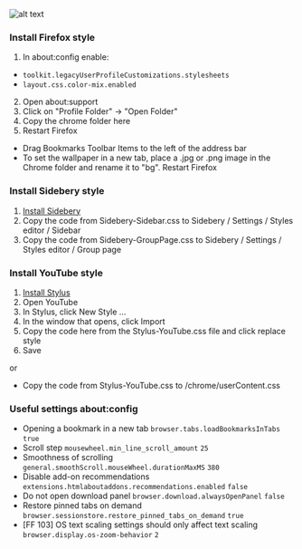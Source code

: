 ![alt text](demo.gif)

### Install Firefox style
1. In about:config enable:
- `toolkit.legacyUserProfileCustomizations.stylesheets`
- `layout.css.color-mix.enabled`
2. Open about:support
3. Click on "Profile Folder" -> "Open Folder"
4. Copy the chrome folder here
5. Restart Firefox

- Drag Bookmarks Toolbar Items to the left of the address bar
- To set the wallpaper in a new tab, place a .jpg or .png image in the Chrome folder and rename it to "bg". Restart Firefox


### Install Sidebery style
1. [Install Sidebery](https://addons.mozilla.org/firefox/addon/sidebery/)
2. Copy the code from Sidebery-Sidebar.css to Sidebery / Settings / Styles editor / Sidebar
3. Copy the code from Sidebery-GroupPage.css to Sidebery / Settings / Styles editor / Group page


### Install YouTube style
1. [Install Stylus](https://addons.mozilla.org/firefox/addon/styl-us/)
2. Open YouTube
3. In Stylus, click New Style ...
4. In the window that opens, click Import
5. Copy the code here from the Stylus-YouTube.css file and click replace style
6. Save

or

- Copy the code from Stylus-YouTube.css to /chrome/userContent.css



### Useful settings about:config
- Opening a bookmark in a new tab
`browser.tabs.loadBookmarksInTabs` `true`
- Scroll step
`mousewheel.min_line_scroll_amount` `25`
- Smoothness of scrolling
`general.smoothScroll.mouseWheel.durationMaxMS` `380`
- Disable add-on recommendations
`extensions.htmlaboutaddons.recommendations.enabled` `false`
- Do not open download panel
`browser.download.alwaysOpenPanel` `false`
- Restore pinned tabs on demand
`browser.sessionstore.restore_pinned_tabs_on_demand` `true`
- [FF 103] OS text scaling settings should only affect text scaling
`browser.display.os-zoom-behavior` `2`

